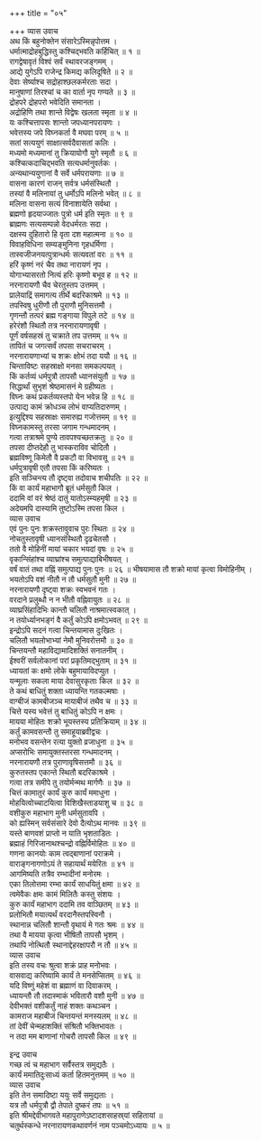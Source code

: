 +++
title = "०५"

+++
व्यास उवाच  
अथ किं बहुनोक्तेन संसारेऽस्मिन्नृपोत्तम ।  
धर्मात्माद्रोहबुद्धिस्तु कश्चिद्‌भवति कर्हिचित् ॥ १ ॥  
रागद्वेषावृतं विश्वं सर्वं स्थावरजङ्गमम् ।  
आद्ये युगेऽपि राजेन्द्र किमद्य कलिदूषिते ॥ २ ॥  
देवाः सेर्ष्याश्च सद्रोहाश्छलकर्मरताः सदा ।  
मानुषाणां तिरश्चां च का वार्ता नृप गण्यते ॥ ३ ॥  
द्रोहपरे द्रोहपरो भवेदिति समानता ।  
अद्रोहिणि तथा शान्ते विद्वेषः खलता स्मृता ॥ ४ ॥  
यः कश्चित्तापसः शान्तो जपध्यानपरायणः ।  
भवेत्तस्य जपे विघ्नकर्ता वै मघवा परम् ॥ ५ ॥  
सतां सत्ययुगं साक्षात्सर्वदैवासतां कलिः ।  
मध्यमो मध्यमानां तु क्रियायोगौ युगे स्मृतौ ॥ ६ ॥  
कश्चित्कदाचिद्‌भवति सत्यधर्मानुवर्तकः ।  
अन्यथान्ययुगानां वै सर्वे धर्मपरायणाः ॥ ७ ॥  
वासना कारणं राजन् सर्वत्र धर्मसंस्थितौ ।  
तस्यां वै मलिनायां तु धर्मोऽपि मलिनो भवेत् ॥ ८ ॥  
मलिना वासना सत्यं विनाशायेति सर्वथा ।  
ब्रह्मणो हृदयाज्जातः पुत्रो धर्म इति स्मृतः ॥ ९ ॥  
ब्राह्मणः सत्यसम्पन्नो वेदधर्मरतः सदा ।  
दक्षस्य दुहितारो हि वृता दश महात्मना ॥ १० ॥  
विवाहविधिना सम्यङ्‌मुनिना गृहधर्मिणा ।  
तास्वजीजनयत्पुत्रान्धर्मः सत्यवतां वरः ॥ ११ ॥  
हरिं कृष्णं नरं चैव तथा नारायणं नृप ।  
योगाभ्यासरतो नित्यं हरिः कृष्णो बभूव ह ॥ १२ ॥  
नरनारायणौ चैव चेरतुस्तप उत्तमम् ।  
प्रालेयाद्रिं समागत्य तीर्थे बदरिकाश्रमे ॥ १३ ॥  
तपस्विषु धुरीणौ तौ पुराणौ मुनिसत्तमौ ।  
गृणन्तौ तत्परं ब्रह्म गङ्गाया विपुले तटे ॥ १४ ॥  
हरेरंशौ स्थितौ तत्र नरनारायणावृषी ।  
पूर्णं वर्षसहस्रं तु चक्राते तप उत्तमम् ॥ १५ ॥  
तापितं च जगत्सर्वं तपसा सचराचरम् ।  
नरनारायणाभ्यां च शक्रः क्षोभं तदा ययौ ॥ १६ ॥  
चिन्ताविष्टः सहस्राक्षो मनसा समकल्पयत् ।  
किं कर्तव्यं धर्मपुत्रौ तापसौ ध्यानसंयुतौ ॥ १७ ॥  
सिद्धार्थां सुभृशं श्रेष्ठमासनं मे ग्रहीष्यतः ।  
विघ्नः कथं प्रकर्तव्यस्तपो येन भवेन्न हि ॥ १८ ॥  
उत्पाद्य कामं क्रोधञ्च लोभं वाप्यतिदारुणम् ।  
इत्युद्दिश्य सहस्राक्षः समारुह्य गजोत्तमम् ॥ १९ ॥  
विघ्नकामस्तु तरसा जगाम गन्धमादनम् ।  
गत्वा तत्राश्रमे पुण्ये तावपश्यच्छतक्रतुः ॥ २० ॥  
तपसा दीप्तदेहौ तु भास्कराविव चोदितौ ।  
ब्रह्मविष्णू किमेतौ वै प्रकटौ वा विभावसू ॥ २१ ॥  
धर्मपुत्रावृषी एतौ तपसा किं करिष्यतः ।  
इति सञ्चिन्त्य तौ दृष्ट्वा तदोवाच शचीपतिः ॥ २२ ॥  
किं वा कार्यं महाभागौ ब्रूतं धर्मसुतौ किल ।  
ददामि वां वरं श्रेष्ठं दातुं यातोऽस्म्यहमृषी ॥ २३ ॥  
अदेयमपि दास्यामि तुष्टोऽस्मि तपसा किल ।  
व्यास उवाच  
एवं पुनः पुनः शक्रस्तावुवाच पुरः स्थितः ॥ २४ ॥  
नोचतुस्तावृषी ध्यानसंस्थितौ दृढचेतसौ ।  
ततो वै मोहिनीं मायां चकार भयदां वृषः ॥ २५ ॥  
वृकान्सिंहांश्च व्याघ्रांश्च समुत्पाद्याबिभीषयत् ।  
वर्षं वातं तथा वह्निं समुत्पाद्य पुनः पुनः ॥ २६ ॥
भीषयामास तौ शक्रो मायां कृत्वा विमोहिनीम् ।  
भयतोऽपि वशं नीतौ न तौ धर्मसुतौ मुनी ॥ २७ ॥  
नरनारायणौ दृष्ट्वा शक्रः स्वभवनं गतः ।  
वरदाने प्रलुब्धौ न न भीतौ वह्निवायुतः ॥ २८ ॥  
व्याघ्रसिंहादिभिः कान्तौ चलितौ नाश्रमात्स्वकात् ।  
न तयोर्ध्यानभङ्गं वै कर्तुं कोऽपि क्षमोऽभवत् ॥ २९ ॥  
इन्द्रोऽपि सदनं गत्वा चिन्तयामास दुःखितः ।  
चलितौ भयलोभाभ्यां नेमौ मुनिवरोत्तमौ ॥ ३० ॥  
चिन्तयन्तौ महाविद्यामादिशक्तिं सनातनीम् ।  
ईश्वरीं सर्वलोकानां परां प्रकृतिमद्‌भुताम् ॥ ३१ ॥  
ध्यायतां कः क्षमो लोके बहुमायाविदप्युत ।  
यन्मूलाः सकला माया देवासुरकृताः किल ॥ ३२ ॥  
ते कथं बाधितुं शक्ता ध्यायन्ति गतकल्मषाः ।  
वाग्बीजं कामबीजञ्च मायाबीजं तथैव च ॥ ३३ ॥  
चित्ते यस्य भवेत्तं तु बाधितुं कोऽपि न क्षमः ।  
मायया मोहितः शक्रो भूयस्तस्य प्रतिक्रियाम् ॥ ३४ ॥  
कर्तुं कामवसन्तौ तु समाहूयाब्रवीद्वचः ।  
मनोभव वसन्तेन रत्या युक्तो व्रजाधुना ॥ ३५ ॥  
अप्सरोभिः समायुक्तस्तरसा गन्धमादनम् ।  
नरनारायणौ तत्र पुराणावृषिसत्तमौ ॥ ३६ ॥  
कुरुतस्तप एकान्ते स्थितौ बदरिकाश्रमे ।  
गत्वा तत्र समीपे तु तयोर्मन्मथ मार्गणैः ॥ ३७ ॥  
चित्तं कामातुरं कार्यं कुरु कार्यं ममाधुना ।  
मोहयित्वोच्चाटयित्वा विशिखैस्ताडयाशु च ॥ ३८ ॥  
वशीकुरु महाभाग मुनी धर्मसुतावपि ।  
को ह्यस्मिन् सर्वसंसारे देवो दैत्योऽथ मानवः ॥ ३९ ॥  
यस्ते बाणवशं प्राप्तो न याति भृशताडितः ।  
ब्रह्माहं गिरिजानाथश्चन्द्रो वह्निर्विमोहितः ॥ ४० ॥  
गणना कानयोः काम त्वद्‌बाणानां पराक्रमे ।  
वाराङ्गनागणोऽयं ते सहायार्थं मयेरितः ॥ ४१ ॥  
आगमिष्यति तत्रैव रम्भादीनां मनोरमः ।  
एका तिलोत्तमा रम्भा कार्यं साधयितुं क्षमा ॥ ४२ ॥  
त्वमेवैकः क्षमः कामं मिलितैः कस्तु संशयः ।  
कुरु कार्यं महाभाग ददामि तव वाञ्छितम् ॥ ४३ ॥  
प्रलोभितौ मयात्यर्थं वरदानैस्तपस्विनौ ।  
स्थानान्न चलितौ शान्तौ वृथायं मे गतः श्रमः ॥ ४४ ॥  
तथा वै मायया कृत्वा भीषितौ तापसौ भृशम् ।  
तथापि नोत्थितौ स्थानाद्देहरक्षापरौ न तौ ॥ ४५ ॥  
व्यास उवाच  
इति तस्य वचः श्रुत्वा शक्रं प्राह मनोभवः ।  
वासवाद्य करिष्यामि कार्यं ते मनसेप्सितम् ॥ ४६ ॥  
यदि विष्णुं महेशं वा ब्रह्माणं वा दिवाकरम् ।  
ध्यायन्तौ तौ तदास्माकं भवितारौ वशौ मुनी ॥ ४७ ॥  
देवीभक्तं वशीकर्तुं नाहं शक्तः कथञ्चन ।  
कामराज महाबीजं चिन्तयन्तं मनस्यलम् ॥ ४८ ॥  
तां देवीं चेन्महाशक्तिं संश्रितौ भक्तिभावतः ।  
न तदा मम बाणानां गोचरौ तापसौ किल ॥ ४९ ॥  
  
इन्द्र उवाच  
गच्छ त्वं च महाभाग सर्वैस्तत्र समुद्यतैः ।  
कार्यं ममातिदुःसाध्यं कर्ता हितमनुत्तमम् ॥ ५० ॥  
व्यास उवाच  
इति तेन समादिष्टा ययुः सर्वे समुद्यताः ।  
यत्र तौ धर्मपुत्रौ द्वौ तेपाते दुष्करं तपः ॥ ५१ ॥  
इति श्रीमद्देवीभागवते महापुराणेऽष्टादशसाहस्र्यां सहितायां ॥  
चतुर्थस्कन्धे नरनारायणकथावर्णनं नाम पञ्चमोऽध्यायः ॥ ५ ॥
